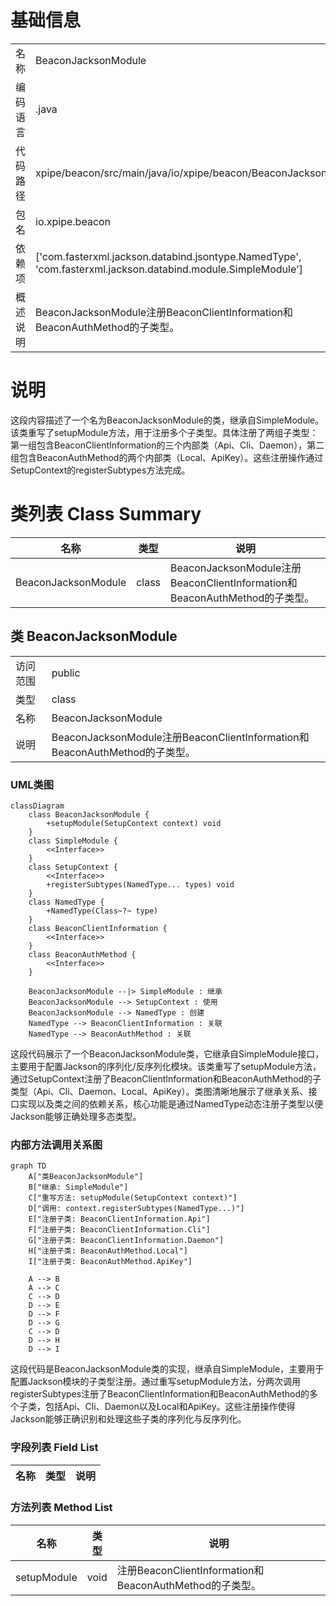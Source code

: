 # 基础信息

|      |      |
|------|------|
| 名称 | BeaconJacksonModule |
| 编码语言 | .java |
| 代码路径 | xpipe/beacon/src/main/java/io/xpipe/beacon/BeaconJacksonModule.java |
| 包名 | io.xpipe.beacon |
| 依赖项 | ['com.fasterxml.jackson.databind.jsontype.NamedType', 'com.fasterxml.jackson.databind.module.SimpleModule'] |
| 概述说明 | BeaconJacksonModule注册BeaconClientInformation和BeaconAuthMethod的子类型。 |

# 说明

这段内容描述了一个名为BeaconJacksonModule的类，继承自SimpleModule。该类重写了setupModule方法，用于注册多个子类型。具体注册了两组子类型：第一组包含BeaconClientInformation的三个内部类（Api、Cli、Daemon），第二组包含BeaconAuthMethod的两个内部类（Local、ApiKey）。这些注册操作通过SetupContext的registerSubtypes方法完成。

# 类列表 Class Summary

| 名称   | 类型  | 说明 |
|-------|------|-------------|
| BeaconJacksonModule | class | BeaconJacksonModule注册BeaconClientInformation和BeaconAuthMethod的子类型。 |



## 类 BeaconJacksonModule

|      |      |
|------|------|
| 访问范围 | public |
| 类型 | class |
| 名称 | BeaconJacksonModule |
| 说明 | BeaconJacksonModule注册BeaconClientInformation和BeaconAuthMethod的子类型。 |


### UML类图

```mermaid
classDiagram
    class BeaconJacksonModule {
        +setupModule(SetupContext context) void
    }
    class SimpleModule {
        <<Interface>>
    }
    class SetupContext {
        <<Interface>>
        +registerSubtypes(NamedType... types) void
    }
    class NamedType {
        +NamedType(Class~?~ type)
    }
    class BeaconClientInformation {
        <<Interface>>
    }
    class BeaconAuthMethod {
        <<Interface>>
    }

    BeaconJacksonModule --|> SimpleModule : 继承
    BeaconJacksonModule --> SetupContext : 使用
    BeaconJacksonModule --> NamedType : 创建
    NamedType --> BeaconClientInformation : 关联
    NamedType --> BeaconAuthMethod : 关联
```

这段代码展示了一个BeaconJacksonModule类，它继承自SimpleModule接口，主要用于配置Jackson的序列化/反序列化模块。该类重写了setupModule方法，通过SetupContext注册了BeaconClientInformation和BeaconAuthMethod的子类型（Api、Cli、Daemon、Local、ApiKey）。类图清晰地展示了继承关系、接口实现以及类之间的依赖关系，核心功能是通过NamedType动态注册子类型以便Jackson能够正确处理多态类型。


### 内部方法调用关系图

```mermaid
graph TD
    A["类BeaconJacksonModule"]
    B["继承: SimpleModule"]
    C["重写方法: setupModule(SetupContext context)"]
    D["调用: context.registerSubtypes(NamedType...)"]
    E["注册子类: BeaconClientInformation.Api"]
    F["注册子类: BeaconClientInformation.Cli"]
    G["注册子类: BeaconClientInformation.Daemon"]
    H["注册子类: BeaconAuthMethod.Local"]
    I["注册子类: BeaconAuthMethod.ApiKey"]

    A --> B
    A --> C
    C --> D
    D --> E
    D --> F
    D --> G
    C --> D
    D --> H
    D --> I
```

这段代码是BeaconJacksonModule类的实现，继承自SimpleModule，主要用于配置Jackson模块的子类型注册。通过重写setupModule方法，分两次调用registerSubtypes注册了BeaconClientInformation和BeaconAuthMethod的多个子类，包括Api、Cli、Daemon以及Local和ApiKey。这些注册操作使得Jackson能够正确识别和处理这些子类的序列化与反序列化。

### 字段列表 Field List

| 名称  | 类型  | 说明 |
|-------|-------|------|

### 方法列表 Method List

| 名称  | 类型  | 说明 |
|-------|-------|------|
| setupModule | void | 注册BeaconClientInformation和BeaconAuthMethod的子类型。 |




